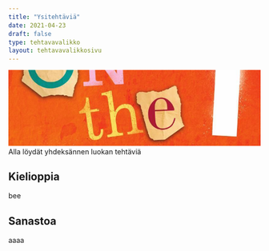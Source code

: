```yaml
---
title: "Ysitehtäviä"
date: 2021-04-23
draft: false
type: tehtavavalikko
layout: tehtavavalikkosivu
---
```

![Example image](/img/2021/05/otg3.jpg)
Alla löydät yhdeksännen luokan tehtäviä

## Kielioppia
bee

## Sanastoa
aaaa
